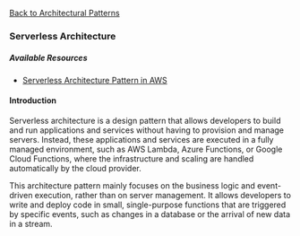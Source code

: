 [Back to Architectural Patterns](08-architectural-patterns.md)

### Serverless Architecture

##### Available Resources

- [Serverless Architecture Pattern in AWS](https://waswani.medium.com/serverless-architecture-patterns-in-aws-edeab0e46a32)

#### Introduction

Serverless architecture is a design pattern that allows developers to build and run applications and services without having to provision and manage servers. Instead, these applications and services are executed in a fully managed environment, such as AWS Lambda, Azure Functions, or Google Cloud Functions, where the infrastructure and scaling are handled automatically by the cloud provider.

This architecture pattern mainly focuses on the business logic and event-driven execution, rather than on server management. It allows developers to write and deploy code in small, single-purpose functions that are triggered by specific events, such as changes in a database or the arrival of new data in a stream.
